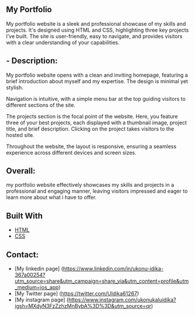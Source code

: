## My Portfolio
My portfolio website is a sleek and professional showcase of my skills and projects. It's designed using HTML and CSS, highlighting three key projects I’ve built. The site is user-friendly, easy to navigate, and provides visitors with a clear understanding of your capabilities.

## - Description:
My portfolio website opens with a clean and inviting homepage, featuring a brief introduction about myself and my expertise. The design is minimal yet stylish.

Navigation is intuitive, with a simple menu bar at the top guiding visitors to different sections of the site.

The projects section is the focal point of the website. Here, you feature three of your best projects, each displayed with a thumbnail image, project title, and brief description. Clicking on the project takes visitors to the hosted site.

Throughout the website, the layout is responsive, ensuring a seamless experience across different devices and screen sizes.

##  Overall:
my portfolio website effectively showcases my skills and projects in a professional and engaging manner, leaving visitors impressed and eager to learn more about what i have to offer.

## Built With
- [HTML](https://html.com)
- [CSS](https://html.com)
  
##  Contact:
- [My linkedin page] (https://www.linkedin.com/in/ukonu-idika-367a00254?utm_source=share&utm_campaign=share_via&utm_content=profile&utm_medium=ios_app)
- [My Twitter page] (https://twitter.com/UIdika61267)
- [My instagram page] (https://www.instagram.com/ukonukaluidika?igsh=MXdyN3FzZzhzMnBybA%3D%3D&utm_source=qr)


